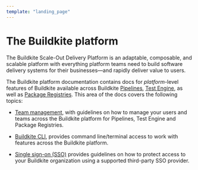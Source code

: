 ```yaml
---
template: "landing_page"
---
```


# The Buildkite platform

The Buildkite Scale-Out Delivery Platform is an adaptable, composable, and scalable platform with everything platform teams need to build software delivery systems for their businesses—and rapidly deliver value to users.

The Buildkite platform documentation contains docs for _platform_-level features of Buildkite available across Buildkite [Pipelines](/docs/pipelines), [Test Engine](/docs/test-engine), as well as [Package Registries](/docs/package-registries). This area of the docs covers the following topics:

- [Team management](/docs/team-management), with guidelines on how to manage your users and teams across the Buildkite platform for Pipelines, Test Engine and Package Registries.

- [Buildkite CLI](/docs/cli), provides command line/terminal access to work with features across the Buildkite platform.

- [Single sign-on (SSO)](/docs/integrations/sso) provides guidelines on how to protect access to your Buildkite organization using a supported third-party SSO provider.
